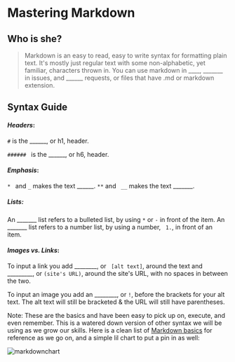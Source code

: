 # Mastering Markdown 

## **Who is she?**
>Markdown is an easy to read, easy to write syntax for formatting plain text. It's mostly just regular text with some non-alphabetic, yet familiar, characters thrown in. 
You can use markdown in ____, _______ in issues, and ______ requests, or files that have .md or markdown extension.


## **Syntax Guide** 

#### _Headers_: 
```#``` is the ______, or h1, header. 

```###### ``` is the ______, or h6, header. 

#### _Emphasis_: 
```* ``` and ``` _ ``` makes the text ______. 
``` ** ``` and ``` __``` makes the text _______. 

##### _Lists_: 

An _______ list refers to a bulleted list, by using ```*``` or ```-``` in front of the item. 
An _______ list refers to a number list, by using a number, ``` 1.```, in front of an item. 

#### _Images vs. Links_: 

To input a link you add ________, or ``` [alt text]```, around the text and _________, or ```(site's URL)```, around the site's URL, with no spaces in between the two. 

To input an image you add an ________, or ```!```, before the brackets for your alt text. The alt text will still be bracketed & the URL will still have parentheses. 


Note: These are the basics and have been easy to pick up on, execute, and even remember. This is a watered down version of other syntax we will be using as we grow our skills. 
Here is a clean list of [Markdown basics](https://www.markdownguide.org/basic-syntax/) for reference as we go on, and a simple lil chart to put a pin in as well:

![markdownchart](https://camo.githubusercontent.com/74c1a363e1cc6ec948387d2559f6e79a215499650b59531c1c12a66b61afc8b3/68747470733a2f2f73332d65752d776573742d312e616d617a6f6e6177732e636f6d2f69682d6d6174657269616c732f75706c6f6164732f75706c6f61645f63626237346161393939666565386163326463636637373638396564363062342e706e67)

 




